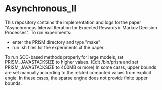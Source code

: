 # Asynchronous_II
This repository contains the implementation and logs for the paper "Asynchronous Interval Iteration for Expected Rewards in Markov Decision Processes".
To run experiments:
 - enter the PRISM directory and type "make"
 - run .sh files for the experiments of the paper.
 
To run SCC-based methods properly for large models, set PRISM_JAVASTACKSIZE to higher values. (Edit /bin/prism and set PRISM_JAVASTACKSIZE to 400MB or more)
In some cases, upper bounds are set manually according to the related computed values from explicit engie. In these cases, the sparse engine does not provide finite upper bounds. 

